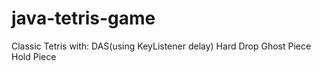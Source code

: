 # java-tetris-game
Classic Tetris with: 
DAS(using KeyListener delay)
Hard Drop
Ghost Piece
Hold Piece
